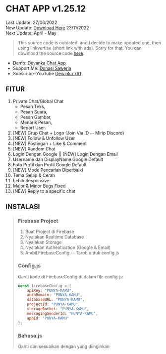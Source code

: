 # CHAT APP v1.25.12
Last Update: 27/06/2022<br>
New Update: [Download Here](https://linkvertise.com/69716/kirimin-chat-app/) 23/11/2022 <br>
Next Update: April - May
> This source code is outdated, and I decide to make updated one, then using linkvertise (short link with ads). Sorry for that. You can download the source code [here](https://linkvertise.com/69716/kirimin-chat-app/).
- Demo: [Devanka Chat App](https://kirimin.devanka761.my.id/)
- Support Me: [Donasi Saweria](https://saweria.co/devanka)
- Subscribe: YouTube [Devanka 761](https://www.youtube.com/c/RG761)
## FITUR
1. Private Chat/Global Chat
    - Pesan Teks,
    - Pesan Suara,
    - Pesan Gambar,
    - Menarik Pesan,
    - Report User.
2. [NEW] Grup Chat + Logo (Join Via ID -- Mirip Discord)
3. [NEW] Follow & Unfollow User
4. [NEW] Postingan + Like & Comment
5. [NEW] Random Chat
6. Login Dengan Google || [NEW] Login Dengan Email
7. Username dan DisplayName Google Default
8. Foto Profil dan Profil Google Default
9. [NEW] Mode Pencarian Diperbaiki
10. Tema Gelap & Cerah
11. Lebih Responsive
12. Major & Minor Bugs Fixed
13. [NEW] Reply to a specific chat
## INSTALASI
> ### Firebase Project
> 1. Buat Project di Firebase
> 2. Nyalakan Realtime Database
> 3. Nyalakan Storage
> 4. Nyalakan Authentication (Google & Email)
> 5. Ambil FirebaseConfig -- Taroh untuk config.js
> ### Config.js
> Ganti kode di FirebaseConfig di dalam file config.js:
> ```javascript
> const firebaseConfig = {
>     apiKey: "PUNYA-KAMU",
>     authDomain: "PUNYA-KAMU",
>     databaseURL: "PUNYA-KAMU",
>     projectId: "PUNYA-KAMU",
>     storageBucket: "PUNYA-KAMU",
>     messagingSenderId: "PUNYA-KAMU",
>     appId: "PUNYA-KAMU"
> };
> ```
> ### Bahasa.js
> Ganti dan sesuaikan dengan yang diinginkan

